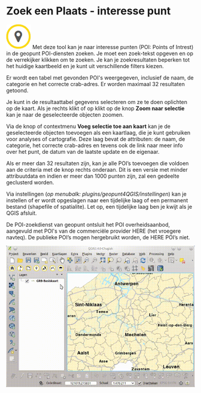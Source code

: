 Zoek een Plaats - interesse punt
================================

![](images/geopuntPoi.png) Met deze tool kan je naar interesse punten (POI: Points of Intrest) in de geopunt POI-diensten zoeken. Je moet een zoek-tekst opgeven en op de verrekijker klikken om te zoeken. Je kan je zoekresultaten beperken tot het huidige kaartbeeld en je kunt uit verschillende filters kiezen. 

Er wordt een tabel met gevonden POI's weergegeven, inclusief de naam, de categorie en het correcte crab-adres. Er worden maximaal 32 resultaten getoond.

Je kunt in de resultaattabel gegevens selecteren om ze te doen oplichten op de kaart. Als je rechts klikt of op klikt op de knop **Zoom naar selectie** kan je naar de geselecteerde objecten zoomen.

Via de knop of contextmenu **Voeg selectie toe aan kaart** kan je de geselecteerde objecten toevoegen als een kaartlaag, die je kunt gebruiken voor analyses of cartografie. Deze laag bevat de attributen: de naam, de categorie, het correcte crab-adres en  tevens ook de link naar meer info over het punt, de datum van de laatste update en de eigenaar. 

Als er meer dan 32 resultaten zijn, kan je alle POI’s toevoegen die voldoen aan de criteria met de knop rechts onderaan. Dit is een versie met minder attribuutdata en indien er meer dan 1000 punten zijn, zal een gedeelte geclusterd worden.

Via instellingen (*op menubalk: plugins/geopunt4QGIS/instellingen*) kan je instellen of er wordt opgeslagen naar een tijdelijke laag of een permanent bestand (shapefile of spatialite). Let op, een tijdelijke laag ben je kwijt als je QGIS afsluit.

De POI-zoekdienst van geopunt ontsluit het POI overheidsaanbod, aangevuld met POI's van de commerciële provider HERE (het vroegere navteq). De publieke POI’s mogen hergebruikt worden, de HERE POI’s niet.

![](images/geopunt4qgisPoi.gif "Zoek een Plaats - interesse punt") 
